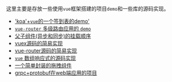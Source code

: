 这里主要是存放一些使用`vue`框架搭建的项目`demo`和一些库的源码实现。
+ ['koa'+`vue`的一个签到表的demo']()
+ [`vue-router` 多级路由应用的 `demo` ](https://github.com/tangjie-93/vue/tree/master/Communicate)
+ [父子组件(异步和同步)的挂载顺序](https://github.com/tangjie-93/vue/tree/master/comp-mount-order)
+ [vuex源码的简易实现](https://github.com/tangjie-93/vue/tree/master/vuex-demo)
+ [vue-router源码的简易实现](https://github.com/tangjie-93/vue/tree/master/vue-router-demo)
+ [`vue` 数组响应式的源码实现](https://github.com/tangjie-93/vue/tree/master/array-reacttive)
+ [一个简单封装的拖拽组件](https://github.com/tangjie-93/vue/tree/master/Vue-Components/vue-dialog)
+ [grpc+protobuf在web端应用的项目](https://github.com/tangjie-93/vue/tree/master/web-protobuf-grpc)

